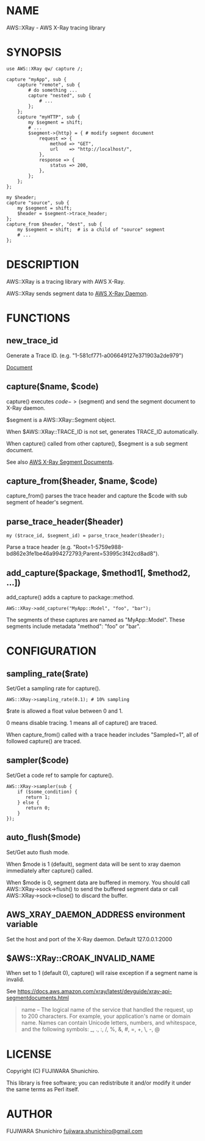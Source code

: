 # NAME

AWS::XRay - AWS X-Ray tracing library

# SYNOPSIS

    use AWS::XRay qw/ capture /;

    capture "myApp", sub {
        capture "remote", sub {
            # do something ...
            capture "nested", sub {
                # ...
            };
        };
        capture "myHTTP", sub {
            my $segment = shift;
            # ...
            $segment->{http} = { # modify segment document
                request => {
                    method => "GET",
                    url    => "http://localhost/",
                },
                response => {
                    status => 200,
                },
            };
        };
    };

    my $header;
    capture "source", sub {
        my $segment = shift;
        $header = $segment->trace_header;
    };
    capture_from $header, "dest", sub {
        my $segment = shift;  # is a child of "source" segment
        # ...
    };

# DESCRIPTION

AWS::XRay is a tracing library with AWS X-Ray.

AWS::XRay sends segment data to [AWS X-Ray Daemon](https://docs.aws.amazon.com/xray/latest/devguide/xray-daemon.html).

# FUNCTIONS

## new\_trace\_id

Generate a Trace ID. (e.g. "1-581cf771-a006649127e371903a2de979")

[Document](https://docs.aws.amazon.com/xray/latest/devguide/xray-api-sendingdata.html#xray-api-traceids)

## capture($name, $code)

capture() executes $code->($segment) and send the segment document to X-Ray daemon.

$segment is a AWS::XRay::Segment object.

When $AWS::XRay::TRACE\_ID is not set, generates TRACE\_ID automatically.

When capture() called from other capture(), $segment is a sub segment document.

See also [AWS X-Ray Segment Documents](https://docs.aws.amazon.com/xray/latest/devguide/xray-api-segmentdocuments.html).

## capture\_from($header, $name, $code)

capture\_from() parses the trace header and capture the $code with sub segment of header's segment.

## parse\_trace\_header($header)

    my ($trace_id, $segment_id) = parse_trace_header($header);

Parse a trace header (e.g. "Root=1-5759e988-bd862e3fe1be46a994272793;Parent=53995c3f42cd8ad8").

## add\_capture($package, $method1\[, $method2, ...\])

add\_capture() adds a capture to package::method.

    AWS::XRay->add_capture("MyApp::Model", "foo", "bar");

The segments of these captures are named as "MyApp::Model".
These segments include metadata "method": "foo" or "bar".

# CONFIGURATION

## sampling\_rate($rate)

Set/Get a sampling rate for capture().

    AWS::XRay->sampling_rate(0.1); # 10% sampling

$rate is allowed a float value between 0 and 1.

0 means disable tracing.
1 means all of capture() are traced.

When capture\_from() called with a trace header includes "Sampled=1", all of followed capture() are traced.

## sampler($code)

Set/Get a code ref to sample for capture().

    AWS::XRay->sampler(sub {
        if ($some_condition) {
           return 1;
        } else {
           return 0;
        }
    });

## auto\_flush($mode)

Set/Get auto flush mode.

When $mode is 1 (default), segment data will be sent to xray daemon immediately after capture() called.

When $mode is 0, segment data are buffered in memory. You should call AWS::XRay->sock->flush() to send the buffered segment data or call AWS::XRay->sock->close() to discard the buffer.

## AWS\_XRAY\_DAEMON\_ADDRESS environment variable

Set the host and port of the X-Ray daemon. Default 127.0.0.1:2000

## $AWS::XRay::CROAK\_INVALID\_NAME

When set to 1 (default 0), capture() will raise exception if a segment name is invalid.

See https://docs.aws.amazon.com/xray/latest/devguide/xray-api-segmentdocuments.html

> name – The logical name of the service that handled the request, up to 200 characters.
> For example, your application's name or domain name.
> Names can contain Unicode letters, numbers, and whitespace, and the following symbols: \_, ., :, /, %, &, #, =, +, \\, -, @

# LICENSE

Copyright (C) FUJIWARA Shunichiro.

This library is free software; you can redistribute it and/or modify
it under the same terms as Perl itself.

# AUTHOR

FUJIWARA Shunichiro <fujiwara.shunichiro@gmail.com>
